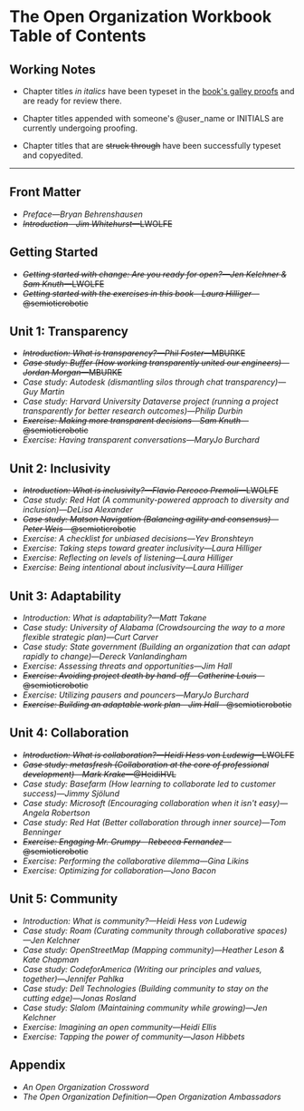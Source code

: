 # The Open Organization Workbook Table of Contents

## Working Notes

- Chapter titles _in italics_ have been typeset in the [book's galley proofs](https://github.com/open-organization-ambassadors/open-org-workbook/blob/master/open_org_workbook_galleys.pdf) and are ready for review there.

- Chapter titles appended with someone's @user_name or INITIALS are currently undergoing proofing.

- Chapter titles that are ~~struck through~~ have been successfully typeset and copyedited.

----------

## Front Matter

- _Preface—Bryan Behrenshausen_
- ~~_Introduction—Jim Whitehurst_—LWOLFE~~

## Getting Started

- ~~_Getting started with change: Are you ready for open?—Jen Kelchner & Sam Knuth_—LWOLFE~~
- ~~_Getting started with the exercises in this book—Laura Hilliger_—@semioticrobotic~~

## Unit 1: Transparency

- ~~_Introduction: What is transparency?—Phil Foster_—MBURKE~~
- ~~_Case study: Buffer (How working transparently united our engineers)—Jordan Morgan_—MBURKE~~
- _Case study: Autodesk (dismantling silos through chat transparency)—Guy Martin_
- _Case study: Harvard University Dataverse project (running a project transparently for better research outcomes)—Philip Durbin_
- ~~_Exercise: Making more transparent decisions—Sam Knuth_—@semioticrobotic~~
- _Exercise: Having transparent conversations—MaryJo Burchard_

## Unit 2: Inclusivity

- ~~_Introduction: What is inclusivity?—Flavio Percoco Premoli_—LWOLFE~~
- _Case study: Red Hat (A community-powered approach to diversity and inclusion)—DeLisa Alexander_
- ~~_Case study: Matson Navigation (Balancing agility and consensus)—Peter Weis_—@semioticrobotic~~
- _Exercise: A checklist for unbiased decisions—Yev Bronshteyn_
- _Exercise: Taking steps toward greater inclusivity—Laura Hilliger_
- _Exercise: Reflecting on levels of listening—Laura Hilliger_
- _Exercise: Being intentional about inclusivity—Laura Hilliger_

## Unit 3: Adaptability

- _Introduction: What is adaptability?—Matt Takane_
- _Case study: University of Alabama (Crowdsourcing the way to a more flexible strategic plan)—Curt Carver_
- _Case study: State government (Building an organization that can adapt rapidly to change)—Dereck Vanlandingham_
- _Exercise: Assessing threats and opportunities—Jim Hall_
- ~~_Exercise: Avoiding project death by hand-off—Catherine Louis_—@semioticrobotic~~
- _Exercise: Utilizing pausers and pouncers—MaryJo Burchard_
- ~~_Exercise: Building an adaptable work plan—Jim Hall_—@semioticrobotic~~

## Unit 4: Collaboration

- ~~_Introduction: What is collaboration?—Heidi Hess von Ludewig_—LWOLFE~~
- ~~_Case study: metasfresh (Collaboration at the core of professional development)—Mark Krake_—@HeidiHVL~~
- _Case study: Basefarm (How learning to collaborate led to customer success)—Jimmy Sjölund_
- _Case study: Microsoft (Encouraging collaboration when it isn't easy)—Angela Robertson_
- _Case study: Red Hat (Better collaboration through inner source)—Tom Benninger_
- ~~_Exercise: Engaging Mr. Grumpy—Rebecca Fernandez_—@semioticrobotic~~
- _Exercise: Performing the collaborative dilemma—Gina Likins_
- _Exercise: Optimizing for collaboration—Jono Bacon_

## Unit 5: Community

- _Introduction: What is community?—Heidi Hess von Ludewig_
- _Case study: Roam (Curating community through collaborative spaces)—Jen Kelchner_
- _Case study: OpenStreetMap (Mapping community)—Heather Leson & Kate Chapman_
- _Case study: CodeforAmerica (Writing our principles and values, together)—Jennifer Pahlka_
- _Case study: Dell Technologies (Building community to stay on the cutting edge)—Jonas Rosland_
- _Case study: Slalom (Maintaining community while growing)—Jen Kelchner_
- _Exercise: Imagining an open community—Heidi Ellis_
- _Exercise: Tapping the power of community—Jason Hibbets_

## Appendix

- _An Open Organization Crossword_
- _The Open Organization Definition—Open Organization Ambassadors_
